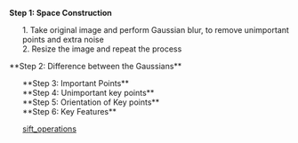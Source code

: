 **Step 1: Space Construction**<br>
<ol>
  1. Take original image and perform Gaussian blur, to remove unimportant points and extra noise<br>
  2. Resize the image and repeat the process<br>
</ol>
**Step 2: Difference between the Gaussians**<br>
<ol>
**Step 3: Important Points**<br>
**Step 4: Unimportant key points**<br>
**Step 5: Orientation of Key points**<br>
**Step 6: Key Features**<br>

[sift_operations](https://github.com/madhuragandhe/Image_Processing/blob/master/MachineLearning_Concepts/SIFT/sift_operations.py)

